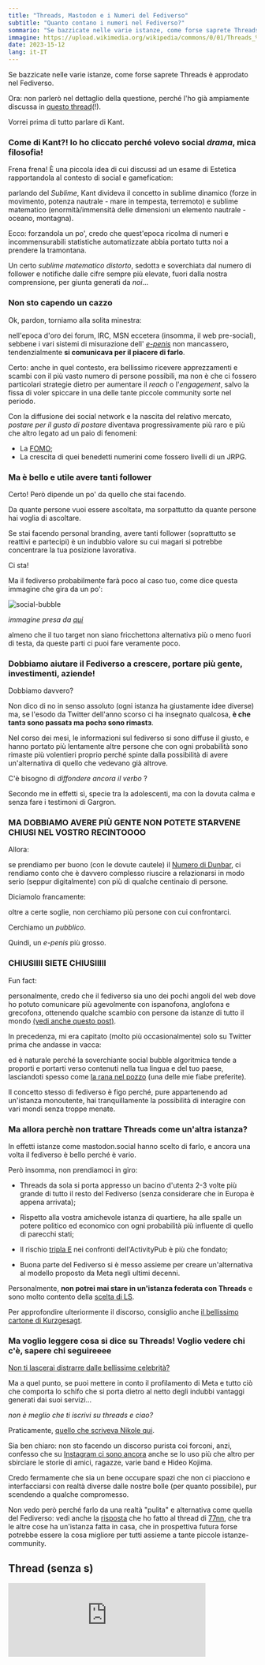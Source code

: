 ```yaml
---
title: "Threads, Mastodon e i Numeri del Fediverso"
subtitle: "Quanto contano i numeri nel Fediverso?"
sommario: "Se bazzicate nelle varie istanze, come forse saprete Threads è approdato nel Fediverso. Ora, non parlerò nel dettaglio della questione, perché l'ho già ampiamente discussa..."
immagine: https://upload.wikimedia.org/wikipedia/commons/0/01/Threads_%28app%29.svg  
date: 2023-15-12
lang: it-IT
---
```


Se bazzicate nelle varie istanze, come forse saprete Threads è approdato nel Fediverso.

Ora: non parlerò nel dettaglio della questione, perché l'ho già ampiamente discussa in [questo thread](https://livellosegreto.it/@xabacadabra/111578233645466738)(!).

Vorrei prima di tutto parlare di Kant.

### Come di Kant?! Io ho cliccato perché volevo social _drama_, mica filosofia!

Frena frena! È una piccola idea di cui discussi ad un esame di Estetica rapportandola al contesto di social e gamefication:

parlando del _Sublime_, Kant divideva il concetto in sublime dinamico (forze in movimento, potenza nautrale - mare in tempesta, terremoto) e sublime matematico (enormità/immensità delle dimensioni un elemento nautrale - oceano, montagna).

Ecco: forzandola un po', credo che quest'epoca ricolma di numeri e incommensurabili statistiche automatizzate abbia portato tuttɜ noi a prendere la tramontana.

Un certo _sublime matematico distorto_, sedottɜ e soverchiatɜ dal numero di follower e notifiche dalle cifre sempre più elevate, fuori dalla nostra comprensione, per giunta generati da _noi_...

### Non sto capendo un cazzo

Ok, pardon, torniamo alla solita minestra: 

nell'epoca d'oro dei forum, IRC, MSN eccetera (insomma, il web pre-social), sebbene i vari sistemi di misurazione dell' [_e-penis_](https://www.urbandictionary.com/define.php?term=e-penis) non mancassero, tendenzialmente **si comunicava per il piacere di farlo**.

Certo: anche in quel contesto, era bellissimo ricevere apprezzamenti e scambi con il più vasto numero di persone possibili, ma non è che ci fossero particolari strategie dietro per aumentare il _reach_ o l'_engagement_, salvo la fissa di voler spiccare in una delle tante piccole community sorte nel periodo. 

Con la diffusione dei social network e la nascita del relativo mercato, _postare per il gusto di postare_ diventava progressivamente più raro e più che altro legato ad un paio di fenomeni:

 - La [FOMO](https://en.wikipedia.org/wiki/Fear_of_missing_out); 
 - La crescita di quei benedetti numerini come fossero livelli di un JRPG.

### Ma è bello e utile avere tanti follower 

Certo! Però dipende un po' da quello che stai facendo. 

Da quante persone vuoi essere ascoltatǝ, ma sorpattutto da quante persone hai voglia di ascoltare. 

Se stai facendo personal branding, avere tanti follower (soprattutto se reattivi e partecipi) è un indubbio valore su cui magari si potrebbe concentrare la tua posizione lavorativa. 

Ci sta! 

Ma il fediverso probabilmente farà poco al caso tuo, come dice questa immagine che gira da un po':

![social-bubble](https://cdn.masto.host/livellosegretoit/cache/media_attachments/files/111/560/969/900/516/067/original/60f16d899d9cb442.webp)

_immagine presa da [qui](https://livellosegreto.it/@ploum@mamot.fr/111560969987273716)_

almeno che il tuo target non siano fricchettonɜ alternativɜ più o meno fuori di testa, da queste parti ci puoi fare veramente poco.

### Dobbiamo aiutare il Fediverso a crescere, portare più gente, investimenti, aziende!

Dobbiamo davvero?

Non dico di no in senso assoluto (ogni istanza ha giustamente idee diverse) ma, se l'esodo da Twitter dell'anno scorso ci ha insegnato qualcosa, **è che tantɜ sono passatɜ ma pochɜ sono rimastɜ**.

Nel corso dei mesi, le informazioni sul fediverso si sono diffuse il giusto, e hanno portato più lentamente altre persone che con ogni probabilità sono rimaste più volentieri proprio perché spinte dalla possibilità di avere un'alternativa di quello che vedevano già altrove. 

C'è bisogno di _diffondere ancora il verbo_ ? 

Secondo me in effetti sì, specie tra lɜ adolescenti, ma con la dovuta calma e senza fare i testimoni di Gargron.

### MA DOBBIAMO AVERE PIÙ GENTE NON POTETE STARVENE CHIUSI NEL VOSTRO RECINTOOOO

Allora: 

se prendiamo per buono (con le dovute cautele) il [Numero di Dunbar](https://it.wikipedia.org/wiki/Numero_di_Dunbar), ci rendiamo conto che è davvero complesso riuscire a relazionarsi in modo serio (seppur digitalmente) con più di qualche centinaio di persone.  

Diciamolo francamente: 

oltre a certe soglie, non cerchiamo più persone con cui confrontarci. 

Cerchiamo un _pubblico_. 

Quindi, un _e-penis_ più grosso.

### CHIUSIIII SIETE CHIUSIIIII

Fun fact: 

personalmente, credo che il fediverso sia uno dei pochi angoli del web dove ho potuto comunicare più agevolmente con ispanofonɜ, anglofonɜ e grecofonɜ, ottenendo qualche scambio con persone da istanze di tutto il mondo [(vedi anche questo post)](/posts/eng/fediverse-languages).

In precedenza, mi era capitato (molto più occasionalmente) solo su Twitter prima che andasse in vacca: 

ed è naturale perché la soverchiante social bubble algoritmica tende a proporti e portarti verso contenuti nella tua lingua e del tuo paese, lasciandoti spesso come [la rana nel pozzo](https://www.qcodemag.it/archivio/2015/01/22/in-fabula-la-rana-nel-pozzo/) (una delle mie fiabe preferite).

Il concetto stesso di fediverso è figo perché, pure appartenendo ad un'istanza monoutente, hai tranquillamente la possibilità di interagire con vari mondi senza troppe menate.

### Ma allora perchè non trattare Threads come un'altra istanza?

In effetti istanze come mastodon.social hanno scelto di farlo, e ancora una volta il fediverso è bello perché è vario.

Però insomma, non prendiamoci in giro:

- Threads da sola si porta appresso un bacino d'utentɜ 2-3 volte più grande di tutto il resto del Fediverso (senza considerare che in Europa è appena arrivata); 

- Rispetto alla vostra amichevole istanza di quartiere, ha alle spalle un potere politico ed economico con ogni probabilità più influente di quello di parecchi stati; 

- Il rischio [tripla E](https://en.wikipedia.org/wiki/Embrace,_extend,_and_extinguish) nei confronti dell'ActivityPub è più che fondato;

- Buona parte del Fediverso si è messo assieme per creare un'alternativa al modello proposto da Meta negli ultimi decenni.

Personalmente, **non potrei mai stare in un'istanza federata con Threads** e sono molto contento della [scelta di LS](https://livellosegreto.it/@kenobit/111578688386364827).

Per approfondire ulteriormente il discorso, consiglio anche [il bellissimo cartone di Kurzgesagt](https://www.youtube.com/watch?v=fuFlMtZmvY0).

### Ma voglio leggere cosa si dice su Threads! Voglio vedere chi c'è, sapere chi seguireeee

[Non ti lascerai distrarre dalle bellissime celebrità?](https://youtu.be/kb2B2RD-_BI?si=hmm9x-Hz-G0MHl8X)

Ma a quel punto, se puoi mettere in conto il profilamento di Meta e tutto ciò che comporta lo schifo che si porta dietro al netto degli indubbi vantaggi generati dai suoi servizi...

_non è meglio che ti iscrivi su threads e ciao?_

Praticamente, [quello che scriveva Nikole qui](https://livellosegreto.it/@nikole/111579202478552683).

Sia ben chiaro: non sto facendo un discorso purista coi forconi, anzi, confesso che su [Instagram ci sono ancora](https://www.instagram.com/xabacadabra/) anche se lo uso più che altro per sbirciare le storie di amici, ragazze, varie band e Hideo Kojima.

Credo fermamente che sia un bene occupare spazi che non ci piacciono e interfacciarsi con realtà diverse dalle nostre bolle (per quanto possibile), pur scendendo a qualche compromesso.

Non vedo però perché farlo da una realtà "pulita" e alternativa come quella del Fediverso: vedi anche la [risposta](https://livellosegreto.it/@xabacadabra/111581074887923039) che ho fatto al thread di [77nn](https://livellosegreto.it/@77nn@goto.77nn.it), che tra le altre cose ha un'istanza fatta in casa, che in prospettiva futura forse potrebbe essere la cosa migliore per tutti assieme a tante piccole istanze-community.

## Thread (senza s)

<iframe src="https://livellosegreto.it/@xabacadabra/111583812814574245/embed" class="mastodon-embed" style="max-width: 100%; border: 0" width="400" allowfullscreen="allowfullscreen"></iframe><script src="https://livellosegreto.it/embed.js" async="async"></script>